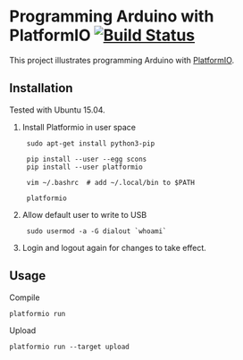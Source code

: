 # Programming Arduino with PlatformIO [![Build Status](https://travis-ci.org/nichtich/platformio-arduino.svg?branch=master)](https://travis-ci.org/nichtich/platformio-arduino)

This project illustrates programming Arduino with
[PlatformIO](https://platformio.org). 

## Installation

Tested with Ubuntu 15.04.

1. Install Platformio in user space

        sudo apt-get install python3-pip

        pip install --user --egg scons
        pip install --user platformio

        vim ~/.bashrc  # add ~/.local/bin to $PATH

        platformio

2. Allow default user to write to USB

        sudo usermod -a -G dialout `whoami`

3. Login and logout again for changes to take effect.

## Usage

Compile

    platformio run

Upload

    platformio run --target upload

